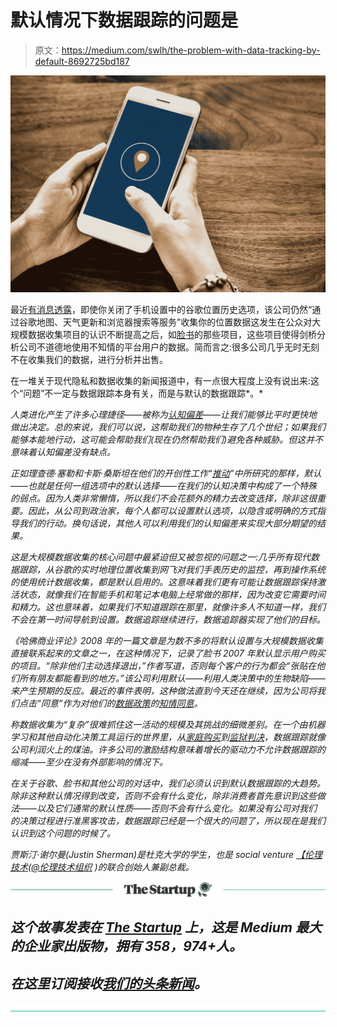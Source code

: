 # 默认情况下数据跟踪的问题是

> 原文：<https://medium.com/swlh/the-problem-with-data-tracking-by-default-8692725bd187>

![](img/3a5ccc451ed6a2ec1aae8ba63f7acf9d.png)

最近[有消息透露](https://www.theverge.com/2018/8/13/17684660/google-turn-off-location-history-data)，即使你关闭了手机设置中的谷歌位置历史选项，该公司仍然“通过谷歌地图、天气更新和浏览器搜索等服务”收集你的位置数据这发生在公众对大规模数据收集项目的认识不断提高之后，如[脸书](https://www.nytimes.com/2018/03/19/technology/facebook-cambridge-analytica-explained.html)的那些项目，这些项目使得剑桥分析公司不道德地使用不知情的平台用户的数据。简而言之:很多公司几乎无时无刻不在收集我们的数据，进行分析并出售。

在一堆关于现代隐私和数据收集的新闻报道中，有一点很大程度上没有说出来:这个“问题”不一定与数据跟踪本身有关，而是与默认的数据跟踪*。*

*人类进化产生了许多心理捷径——被称为[认知偏差](https://hbr.org/2015/05/outsmart-your-own-biases)——让我们能够比平时更快地做出决定。总的来说，我们可以说，这帮助我们的物种生存了几个世纪；如果我们能够本能地行动，这可能会帮助我们(现在仍然帮助我们)避免各种威胁。但这并不意味着认知偏差没有缺点。*

*正如理查德·塞勒和卡斯·桑斯坦在他们的开创性工作“[推动](https://www.amazon.com/Nudge-Improving-Decisions-Health-Happiness/dp/014311526X)”中所研究的那样，默认——也就是任何一组选项中的默认选择——在我们的认知决策中构成了一个特殊的弱点。因为人类非常懒惰，所以我们不会花额外的精力去改变选择，除非这很重要。因此，从公司到政治家，每个人都可以设置默认选项，以隐含或明确的方式指导我们的行动。换句话说，其他人可以利用我们的认知偏差来实现大部分期望的结果。*

*这是大规模数据收集的核心问题中最紧迫但又被忽视的问题之一:几乎所有现代数据跟踪，从谷歌的实时地理位置收集到网飞对我们手表历史的监控，再到操作系统的使用统计数据收集，都是默认启用的。这意味着我们更有可能让数据跟踪保持激活状态，就像我们在智能手机和笔记本电脑上经常做的那样，因为改变它需要时间和精力。这也意味着，如果我们不知道跟踪在那里，就像许多人不知道一样，我们不会在第一时间导航到设置。数据追踪继续进行，数据追踪器实现了他们的目标。*

*《哈佛商业评论》*2008 年的一篇文章*是为数不多的将默认设置与大规模数据收集直接联系起来的文章之一，在这种情况下，记录了脸书 2007 年默认显示用户购买的项目。“除非他们主动选择退出，”作者写道，否则每个客户的行为都会“张贴在他们所有朋友都能看到的地方。”该公司利用默认——利用人类决策中的生物缺陷——来产生预期的反应。最近的事件表明，这种做法直到今天还在继续，因为公司将我们点击“同意”作为对他们的[数据政策](https://www.venafi.com/blog/privacy-and-consent-heart-cambridge-analytica-scandal?utm_source=socialmedia&utm_medium=Bora&utm_campaign=sherman-cambridge-analytica-blog)的[知情同意](https://noyb.eu/wp-content/uploads/2018/05/pa_forcedconsent_en.pdf)。*

*称数据收集为“复杂”很难抓住这一活动的规模及其挑战的细微差别。在一个由机器学习和其他自动化决策工具运行的世界里，从[家庭购买](https://www.foxbusiness.com/technology/buying-a-house-this-company-will-use-ai-to-help-you)到[监狱判决](https://www.propublica.org/article/machine-bias-risk-assessments-in-criminal-sentencing)，数据跟踪就像公司利润火上的煤油。许多公司的激励结构意味着增长的驱动力不允许数据跟踪的缩减——至少在没有外部影响的情况下。*

*在关于谷歌、脸书和其他公司的对话中，我们必须认识到默认数据跟踪的大趋势。除非这种默认情况得到改变，否则不会有什么变化，除非消费者首先意识到这些做法——以及它们通常的默认性质——否则不会有什么变化。如果没有公司对我们的决策过程进行准黑客攻击，数据跟踪已经是一个很大的问题了，所以现在是我们认识到这个问题的时候了。*

**贾斯汀·谢尔曼(Justin Sherman)是杜克大学的学生，也是 social venture* [*【伦理技术*](https://ethical-tech.org/)*(*[*@伦理技术组织*](https://twitter.com/ethicaltechorg) *)的联合创始人兼副总裁。**

*[![](img/308a8d84fb9b2fab43d66c117fcc4bb4.png)](https://medium.com/swlh)*

## *这个故事发表在 [The Startup](https://medium.com/swlh) 上，这是 Medium 最大的企业家出版物，拥有 358，974+人。*

## *在这里订阅接收[我们的头条新闻](http://growthsupply.com/the-startup-newsletter/)。*

*[![](img/b0164736ea17a63403e660de5dedf91a.png)](https://medium.com/swlh)*